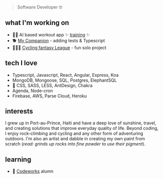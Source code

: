 > Software Developer 🤓

## what I'm working on

- 🤸🏻  AI based workout app ✨ [training](https://github.com/natashajvandam/trAIning) ✨
- 🐕  [My Companion](https://github.com/natashajvandam/MyCompanion) - adding tests & Typescript
- 🚴🏻‍♂️  [Cycling fantasy League](https://github.com/natashajvandam/GrannyGearGroupetto) - fun solo project

## tech I love

- Typescript, Javascript, React, Angular, Express, Koa
- MongoDB, Mongoose, SQL, Postgres, ElephantSQL
- 🎨  CSS, SASS, LESS, AntDesign, Chakra
- Agenda, Node-cron
- Firebase, AWS, Parse Cloud, Heroku

## interests

I grew up in Port-au-Prince, Haiti and have a deep love of sunshine, travel, and creating solutions that improve everyday quality of life. Beyond coding, I enjoy rock-climbing and cycling and any other form of adventuring outdoors. I'm also an artist and dabble in creating my own paint from scratch (*read: grinds up rocks into fine powder to use their pigment*). 

## learning

- 🌱  [Codeworks](https://codeworks.me/software-engineering-bootcamp/) alumn

